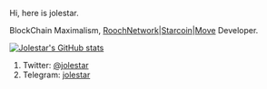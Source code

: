 Hi, here is jolestar.

BlockChain Maximalism, [RoochNetwork](https://github.com/rooch-network)|[Starcoin](https://github.com/starcoinorg)|[Move](https://github.com/move-language) Developer.


[![Jolestar's GitHub stats](https://github-readme-stats.vercel.app/api?username=jolestar&show_icons=true&theme=solarized-dark)](https://github.com/jolestar) 

1. Twitter: [@jolestar](https://twitter.com/jolestar)
2. Telegram: [jolestar](https://t.me/jolestar)
